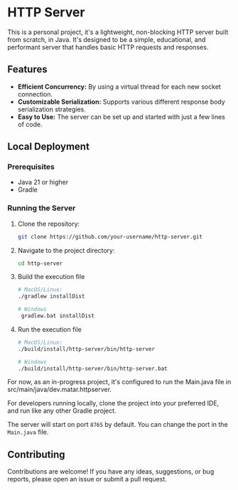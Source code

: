 # HTTP Server

This is a personal project, it's a lightweight, non-blocking HTTP server built from scratch, in Java. It's designed to be a simple, educational, and performant server that handles basic HTTP requests and responses.

## Features

*   **Efficient Concurrency:** By using a virtual thread for each new socket connection.
*   **Customizable Serialization:** Supports various different response body serialization strategies.
*   **Easy to Use:** The server can be set up and started with just a few lines of code.

## Local Deployment

### Prerequisites

*   Java 21 or higher
*   Gradle

### Running the Server

1.  Clone the repository:
    ```bash
    git clone https://github.com/your-username/http-server.git
    ```
2.  Navigate to the project directory:
    ```bash
    cd http-server
    ```
3.  Build the execution file
    ```bash
    # MacOS/Linux:
    ./gradlew installDist
    ```
    ```bash
    # Windows
     gradlew.bat installDist
    ```
4. Run the execution file
    ```bash
    # MacOS/Linux:
    ./build/install/http-server/bin/http-server
    ```
    ```bash
    # Windows
    ./build/install/http-server/bin/http-server.bat
    ```
For now, as an in-progress project, it's configured to run the Main.java file in src/main/java/dev.matar.httpserver.

For developers running locally, clone the project into your preferred IDE, and run like any other Gradle project.

The server will start on port `8765` by default. You can change the port in the `Main.java` file.

## Contributing

Contributions are welcome! If you have any ideas, suggestions, or bug reports, please open an issue or submit a pull request.
